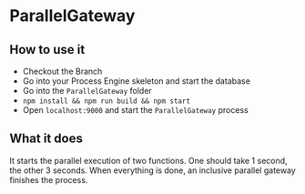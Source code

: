 # ParallelGateway

## How to use it

- Checkout the Branch
- Go into your Process Engine skeleton and start the database
- Go into the `ParallelGateway` folder
- ```npm install && npm run build && npm start```
- Open `localhost:9000` and start the `ParallelGateway` process

## What it does

It starts the parallel execution of two functions. One should take 1 second, the other 3 seconds.
When everything is done, an inclusive parallel gateway finishes the process.

